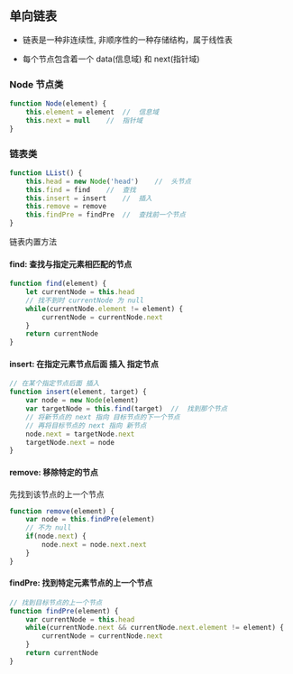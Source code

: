 ## 单向链表

* 链表是一种非连续性, 非顺序性的一种存储结构，属于线性表

* 每个节点包含着一个 data(信息域) 和 next(指针域) 


### Node 节点类

```js
function Node(element) {
    this.element = element  //  信息域
    this.next = null    //  指针域
}
```

### 链表类
```js
function LList() {
    this.head = new Node('head')    //  头节点
    this.find = find    //  查找
    this.insert = insert    //  插入
    this.remove = remove
    this.findPre = findPre  //  查找前一个节点
}
```
链表内置方法


#### find: 查找与指定元素相匹配的节点
```js
function find(element) {
    let currentNode = this.head
    // 找不到时 currentNode 为 null
    while(currentNode.element != element) {
        currentNode = currentNode.next
    }
    return currentNode
}
```

#### insert: 在指定元素节点后面 插入 指定节点
```js
// 在某个指定节点后面 插入
function insert(element, target) {
    var node = new Node(element)
    var targetNode = this.find(target)  //  找到那个节点
    // 将新节点的 next 指向 目标节点的下一个节点
    // 再将目标节点的 next 指向 新节点
    node.next = targetNode.next
    targetNode.next = node
}
```

#### remove: 移除特定的节点
先找到该节点的上一个节点
```js
function remove(element) {
    var node = this.findPre(element)
    // 不为 null
    if(node.next) {
        node.next = node.next.next
    }
}
```

#### findPre: 找到特定元素节点的上一个节点
```js
// 找到目标节点的上一个节点
function findPre(element) {
    var currentNode = this.head
    while(currentNode.next && currentNode.next.element != element) {
        currentNode = currentNode.next
    }
    return currentNode
}
```